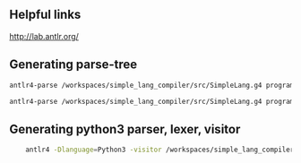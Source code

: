 ## Helpful links
http://lab.antlr.org/

## Generating parse-tree
```bash
antlr4-parse /workspaces/simple_lang_compiler/src/SimpleLang.g4 program -gui
```
```bash
antlr4-parse /workspaces/simple_lang_compiler/src/SimpleLang.g4 program -gui input.txt
```

## Generating python3 parser, lexer, visitor
```bash
    antlr4 -Dlanguage=Python3 -visitor /workspaces/simple_lang_compiler/src/SimpleLang.g4 -o /workspaces/simple_lang_compiler/src
```